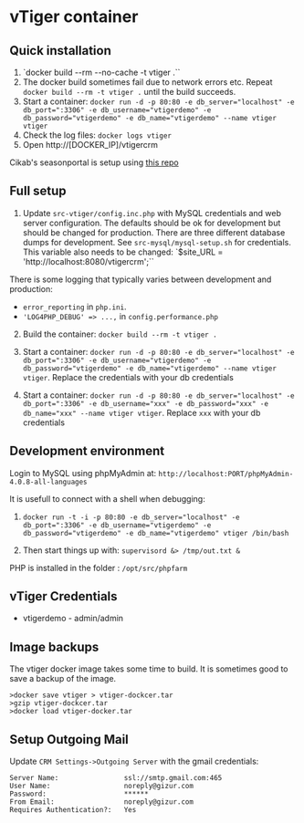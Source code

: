 vTiger container
=================


Quick installation
------------------

1. `docker build --rm --no-cache -t vtiger .``
1. The docker build sometimes fail due to network errors etc. Repeat
`docker build --rm -t vtiger .` until the build succeeds.
1. Start a container: `docker run -d -p 80:80 -e db_server="localhost" -e db_port=":3306" -e db_username="vtigerdemo" -e db_password="vtigerdemo" -e db_name="vtigerdemo" --name vtiger vtiger`
1. Check the log files: `docker logs vtiger`
1. Open http://[DOCKER_IP]/vtigercrm

Cikab's seasonportal is setup using [this repo](https://github.com/gizur/cikab)


Full setup
----------

1. Update `src-vtiger/config.inc.php` with MySQL credentials and web server configuration.
The defaults should be ok for development but should be changed for production.
There are three different database dumps for development. See `src-mysql/mysql-setup.sh`
for credentials. This variable also needs to be changed: `$site_URL = 'http://localhost:8080/vtigercrm';``

There is some logging that typically varies between development and production:

 * `error_reporting` in `php.ini`.
 *  `'LOG4PHP_DEBUG' => ...,` in `config.performance.php`

2. Build the container: `docker build --rm -t vtiger .`

3. Start a container: `docker run -d -p 80:80 -e db_server="localhost" -e db_port=":3306" -e db_username="vtigerdemo" -e db_password="vtigerdemo" -e db_name="vtigerdemo" --name vtiger vtiger`.
 Replace the credentials with your db credentials

4. Start a container: `docker run -d -p 80:80 -e db_server="localhost" -e db_port=":3306" -e db_username="xxx" -e db_password="xxx" -e db_name="xxx" --name vtiger vtiger`.
Replace `xxx` with your db credentials



Development environment
-----------------------

Login to MySQL using phpMyAdmin at: `http://localhost:PORT/phpMyAdmin-4.0.8-all-languages`

It is usefull to connect with a shell when debugging:

1. `docker run -t -i -p 80:80 -e db_server="localhost" -e db_port=":3306" -e db_username="vtigerdemo"
-e db_password="vtigerdemo" -e db_name="vtigerdemo" vtiger /bin/bash`

2. Then start things up with: `supervisord &> /tmp/out.txt &`

PHP is installed in the folder : `/opt/src/phpfarm`


vTiger Credentials
------------------

 * vtigerdemo - admin/admin


Image backups
-------------

The vtiger docker image takes some time to build. It is sometimes good to save
a backup of the image.

	>docker save vtiger > vtiger-dockcer.tar
	>gzip vtiger-dockcer.tar
	>docker load vtiger-docker.tar


Setup Outgoing Mail
-------------------

Update `CRM Settings->Outgoing Server` with the gmail credentials:

	Server Name:				ssl://smtp.gmail.com:465
	User Name:					noreply@gizur.com
	Password:					******  
	From Email:					noreply@gizur.com
	Requires Authentication?:	Yes
